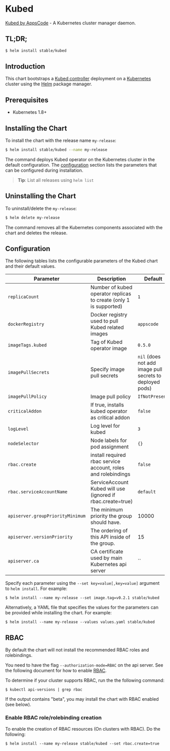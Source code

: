 # Kubed
[Kubed by AppsCode](https://github.com/appscode/kubed) - A Kubernetes cluster manager daemon.

## TL;DR;

```bash
$ helm install stable/kubed
```

## Introduction

This chart bootstraps a [Kubed controller](https://github.com/appscode/kubed) deployment on a [Kubernetes](http://kubernetes.io) cluster using the [Helm](https://helm.sh) package manager.

## Prerequisites

- Kubernetes 1.8+

## Installing the Chart
To install the chart with the release name `my-release`:
```bash
$ helm install stable/kubed --name my-release
```
The command deploys Kubed operator on the Kubernetes cluster in the default configuration. The [configuration](#configuration) section lists the parameters that can be configured during installation.

> **Tip**: List all releases using `helm list`

## Uninstalling the Chart

To uninstall/delete the `my-release`:

```bash
$ helm delete my-release
```

The command removes all the Kubernetes components associated with the chart and deletes the release.

## Configuration

The following tables lists the configurable parameters of the Kubed chart and their default values.


| Parameter                          | Description                                                       | Default            |
| -----------------------------------| ------------------------------------------------------------------|--------------------|
| `replicaCount`                     | Number of kubed operator replicas to create (only 1 is supported) | `1`                |
| `dockerRegistry`                   | Docker registry used to pull Kubed related images                 | `appscode`         |
| `imageTags.kubed`                  | Tag of Kubed operator image                                       | `0.5.0`            |
| `imagePullSecrets`                 | Specify image pull secrets                                        | `nil` (does not add image pull secrets to deployed pods) |
| `imagePullPolicy`                  | Image pull policy                                                 | `IfNotPresent`     |
| `criticalAddon`                    | If true, installs kubed operator as critical addon                | `false`            |
| `logLevel`                         | Log level for kubed                                               | `3`                |
| `nodeSelector`                     | Node labels for pod assignment                                    | `{}`               |
| `rbac.create`                      | install required rbac service account, roles and rolebindings     | `false`            |
| `rbac.serviceAccountName`          | ServiceAccount Kubed will use (ignored if rbac.create=true)       | `default`          |
| `apiserver.groupPriorityMinimum`   | The minimum priority the group should have.                       | 10000              |
| `apiserver.versionPriority`        | The ordering of this API inside of the group.                     | 15                 |
| `apiserver.ca`                     | CA certificate used by main Kubernetes api server                 | ``                 |


Specify each parameter using the `--set key=value[,key=value]` argument to `helm install`. For example:

```console
$ helm install --name my-release --set image.tag=v0.2.1 stable/kubed
```

Alternatively, a YAML file that specifies the values for the parameters can be provided while
installing the chart. For example:

```console
$ helm install --name my-release --values values.yaml stable/kubed
```

## RBAC
By default the chart will not install the recommended RBAC roles and rolebindings.

You need to have the flag `--authorization-mode=RBAC` on the api server. See the following document for how to enable [RBAC](https://kubernetes.io/docs/admin/authorization/rbac/).

To determine if your cluster supports RBAC, run the the following command:

```console
$ kubectl api-versions | grep rbac
```

If the output contains "beta", you may install the chart with RBAC enabled (see below).

### Enable RBAC role/rolebinding creation

To enable the creation of RBAC resources (On clusters with RBAC). Do the following:

```console
$ helm install --name my-release stable/kubed --set rbac.create=true
```
